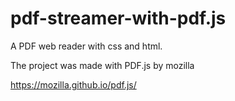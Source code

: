 # pdf-streamer-with-pdf.js

A PDF web reader with css and html.<p>
The project was made with PDF.js by mozilla<p>
https://mozilla.github.io/pdf.js/
